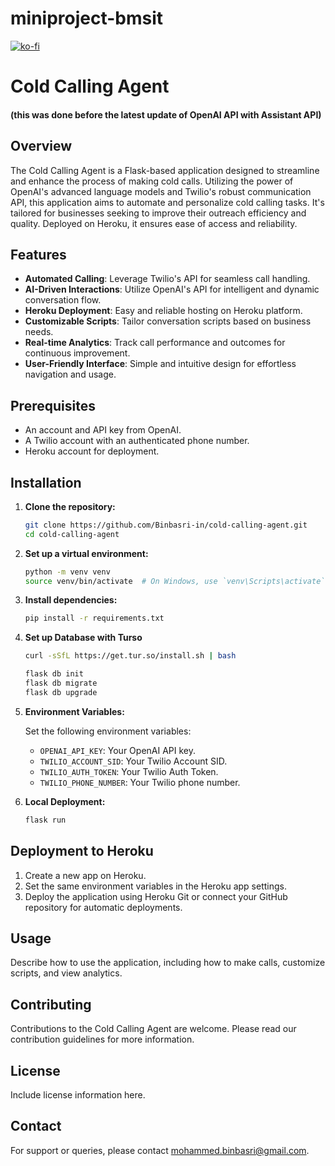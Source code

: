 # miniproject-bmsit

[![ko-fi](https://ko-fi.com/img/githubbutton_sm.svg)](https://ko-fi.com/H2H5VAL6E)

# Cold Calling Agent 

#### (this was done before the latest update of OpenAI API with Assistant API)

## Overview

The Cold Calling Agent is a Flask-based application designed to streamline and enhance the process of making cold calls. Utilizing the power of OpenAI's advanced language models and Twilio's robust communication API, this application aims to automate and personalize cold calling tasks. It's tailored for businesses seeking to improve their outreach efficiency and quality. Deployed on Heroku, it ensures ease of access and reliability.

## Features

- **Automated Calling**: Leverage Twilio's API for seamless call handling.
- **AI-Driven Interactions**: Utilize OpenAI's API for intelligent and dynamic conversation flow.
- **Heroku Deployment**: Easy and reliable hosting on Heroku platform.
- **Customizable Scripts**: Tailor conversation scripts based on business needs.
- **Real-time Analytics**: Track call performance and outcomes for continuous improvement.
- **User-Friendly Interface**: Simple and intuitive design for effortless navigation and usage.

## Prerequisites

- An account and API key from OpenAI.
- A Twilio account with an authenticated phone number.
- Heroku account for deployment.

## Installation

1. **Clone the repository:**

   ```bash
   git clone https://github.com/Binbasri-in/cold-calling-agent.git
   cd cold-calling-agent
   ```

2. **Set up a virtual environment:**

   ```bash
   python -m venv venv
   source venv/bin/activate  # On Windows, use `venv\Scripts\activate`
   ```

3. **Install dependencies:**

   ```bash
   pip install -r requirements.txt
   ```

4. **Set up Database with Turso**
   
      ```bash
      curl -sSfL https://get.tur.so/install.sh | bash

      flask db init
      flask db migrate
      flask db upgrade
      ```
4. **Environment Variables:**

   Set the following environment variables:
   - `OPENAI_API_KEY`: Your OpenAI API key.
   - `TWILIO_ACCOUNT_SID`: Your Twilio Account SID.
   - `TWILIO_AUTH_TOKEN`: Your Twilio Auth Token.
   - `TWILIO_PHONE_NUMBER`: Your Twilio phone number.

5. **Local Deployment:**

   ```bash
   flask run
   ```

## Deployment to Heroku

1. Create a new app on Heroku.
2. Set the same environment variables in the Heroku app settings.
3. Deploy the application using Heroku Git or connect your GitHub repository for automatic deployments.

## Usage

Describe how to use the application, including how to make calls, customize scripts, and view analytics.

## Contributing

Contributions to the Cold Calling Agent are welcome. Please read our contribution guidelines for more information.

## License

Include license information here.

## Contact

For support or queries, please contact [mohammed.binbasri@gmail.com](mailto:mohammed.binbasri@gmail.com).
